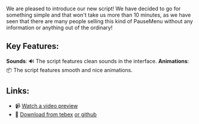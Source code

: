 We are pleased to introduce our new script! We have decided to go for something simple and that won't take us more than 10 minutes, as we have seen that there are many people selling this kind of PauseMenu without any information or anything out of the ordinary! 

## Key Features:
**Sounds**: 🔊 The script features clean sounds in the interface.
**Animations**: 📦 The script features smooth and nice animations.

## Links:
- 📹 [Watch a video preview](https://streamable.com/8qrisy)
- 🫳 [Download from tebex](https://store.creativeteam.store/package/6391054) [or github](https://github.com/Juliroo/cT-SimplePauseMenu)
